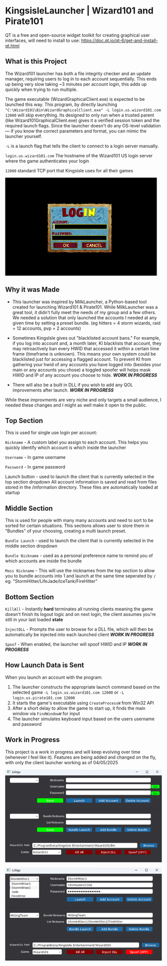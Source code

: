 # KingsisleLauncher | Wizard101 and Pirate101

QT is a free and open-source widget toolkit for creating graphical user interfaces, will need to install to use:
https://doc.qt.io/qt-6/get-and-install-qt.html

## What is this Project

The Wizard101 launcher has both a file integrity checker and an update manager, requiring users to log in to each account sequentially. 
This ends up being very slow taking ~3 minutes per account login, this adds up quickly when trying to run multiple.

The game executable (WizardGraphicalClient.exe) is expected to be launched this way. 
This program, by directly launching `"C:\Wizard101\Bin\WizardGraphicalClient.exe" -L login.us.wizard101.com 12000` will skip everything. 
Its designed to only run when a trusted parent (like Wizard101GraphicalClient.exe) gives it a verified session token and the required launch flags.
Since the launcher doesn't do any OS-level validation — if you know the correct parameters and format, you can mimic the launcher yourself.

`-L` is a launch flag that tells the client to connect to a login server manually. 

`login.us.wizard101.com` The hostname of the Wizard101 US login server where the game authenticates your login

`12000` standard TCP port that Kingsisle uses for all their games

![QuickLauncher Screenshot](KingsisleLauncher/images/login.png) 

## Why it was Made

- This launcher was inspired by MilkLauncher, a Python-based tool created for launching Wizard101 & Pirate101. 
While MilkLauncher was a great tool, it didn't fully meet the needs of my group and a few others. 
We needed a solution that only launched the accounts I needed at any given time by setting a preset bundle. (eg hitters = 4 storm wizards, raid = 12 accounts, pvp = 2 accounts)

- Sometimes KingsIsle gives out "blacklisted account bans." For example, if you log into account and, a month later, KI blacklists that account, they may retroactively ban every HWID that accessed it within a certain time frame (timeframe is unknown). 
This means your own system could be blacklisted just for accessing a flagged account. 
To prevent KI from gathering your hwid of any accounts you have logged into (besides your main or any accounts you chose) a toggled spoofer will helps mask HWID and IP of any account you choose to hide.
***WORK IN PROGRESS***

- There will also be a built in DLL if you wish to add any QOL improvements after launch. ***WORK IN PROGRESS***

While these improvments are very niche and only targets a small audience, I needed these changes and I might as well make it open to the public.


## Top Section
This is used for single use login per account:

`Nickname` - A custom label you assign to each account. This helps you quickly identify which account is which inside the launcher

`Username` - In game username

`Password` - In game password

Launch button - used to launch the client that is currently selected in the top section dropdown
All account information is saved and read from files stored in the /information directory. These files are automatically loaded at startup

## Middle Section
This is used for people with many many accounts and need to sort to be sorted for certain situations. This sections allows user to store them in "Bundles" of your choosing, creating a multi launch preset.

`Bundle Launch`   - used to launch the client that is currently selected in the middle section dropdown

`Bundle Nickname` - used as a personal preference name to remind you of which accounts are inside the bundle

`Mass Nickname`   - This will use the nicknames from the top section to allow you to bundle accounts into 1 and launch at the same time seperated by `/`
	eg. "StormHitter/LifeJade/IceTank/FireHitter"

## Bottom Section
`KillAll`   - Instantly **hard** terminates all running clients meaning the game doesn't finish its logout logic and on next login, the client assumes you're still in your last loaded **state**

`InjectDLL` - Prompts the user to browse for a DLL file, which will then be automatically be injected into each launched client ***WORK IN PROGRESS***

`Spoof`     - When enabled, the launcher will spoof HWID and IP  ***WORK IN PROGRESS***

## How Launch Data is Sent
When you launch an account with the program:
1. The launcher constructs the appropriate launch command based on the selected game `-L login.us.wizard101.com 12000` or `-L login.us.pirate101.com 12000` 
2. It starts the game's executable using `CreateProcessW` from Win32 API
3. After a short delay to allow the game to start up, it finds the main window via `FindWindowW` for input
4. The launcher simulates keyboard input based on the users username and password

## Work in Progress
This project is a work in progress and will keep evolving over time (whenever I feel like it). Features are being added and changed on the fly, with only the client launcher working as of 04/05/2025

![QuickLauncher Picture](KingsisleLauncher/images/emptySS.png)

![QuickLauncher Picture](KingsisleLauncher/images/full.png)
